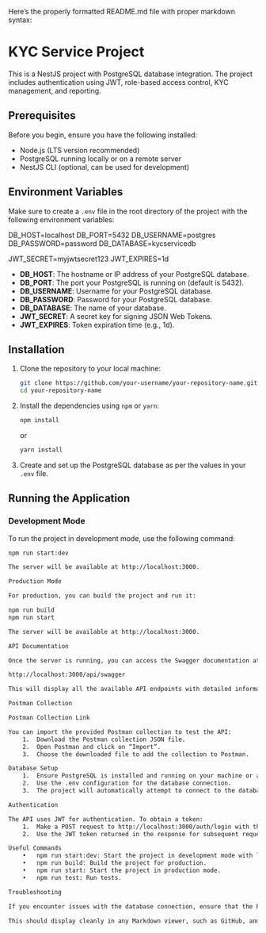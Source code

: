 Here’s the properly formatted README.md file with proper markdown syntax:

# KYC Service Project

This is a NestJS project with PostgreSQL database integration. The project includes authentication using JWT, role-based access control, KYC management, and reporting.

## Prerequisites

Before you begin, ensure you have the following installed:

- Node.js (LTS version recommended)
- PostgreSQL running locally or on a remote server
- NestJS CLI (optional, can be used for development)

## Environment Variables

Make sure to create a `.env` file in the root directory of the project with the following environment variables:

DB_HOST=localhost
DB_PORT=5432
DB_USERNAME=postgres
DB_PASSWORD=password
DB_DATABASE=kycservicedb

JWT_SECRET=myjwtsecret123
JWT_EXPIRES=1d

- **DB_HOST**: The hostname or IP address of your PostgreSQL database.
- **DB_PORT**: The port your PostgreSQL is running on (default is 5432).
- **DB_USERNAME**: Username for your PostgreSQL database.
- **DB_PASSWORD**: Password for your PostgreSQL database.
- **DB_DATABASE**: The name of your database.
- **JWT_SECRET**: A secret key for signing JSON Web Tokens.
- **JWT_EXPIRES**: Token expiration time (e.g., 1d).

## Installation

1. Clone the repository to your local machine:

    ```bash
    git clone https://github.com/your-username/your-repository-name.git
    cd your-repository-name
    ```

2. Install the dependencies using `npm` or `yarn`:

    ```bash
    npm install
    ```

    or

    ```bash
    yarn install
    ```

3. Create and set up the PostgreSQL database as per the values in your `.env` file.

## Running the Application

### Development Mode

To run the project in development mode, use the following command:

```bash
npm run start:dev

The server will be available at http://localhost:3000.

Production Mode

For production, you can build the project and run it:

npm run build
npm run start

The server will be available at http://localhost:3000.

API Documentation

Once the server is running, you can access the Swagger documentation at:

http://localhost:3000/api/swagger

This will display all the available API endpoints with detailed information on each.

Postman Collection

Postman Collection Link

You can import the provided Postman collection to test the API:
	1.	Download the Postman collection JSON file.
	2.	Open Postman and click on “Import”.
	3.	Choose the downloaded file to add the collection to Postman.

Database Setup
	1.	Ensure PostgreSQL is installed and running on your machine or a remote server.
	2.	Use the .env configuration for the database connection.
	3.	The project will automatically attempt to connect to the database on startup and synchronize the schema.

Authentication

The API uses JWT for authentication. To obtain a token:
	1.	Make a POST request to http://localhost:3000/auth/login with the necessary credentials (username and password).
	2.	Use the JWT token returned in the response for subsequent requests that require authentication. Include it in the Authorization header as a Bearer token.

Useful Commands
	•	npm run start:dev: Start the project in development mode with live-reloading.
	•	npm run build: Build the project for production.
	•	npm run start: Start the project in production mode.
	•	npm run test: Run tests.

Troubleshooting

If you encounter issues with the database connection, ensure that the PostgreSQL service is running and the credentials in the .env file are correct. You can also check the NestJS logs for error details.

This should display cleanly in any Markdown viewer, such as GitHub, and be easy to follow for setting up and running the project.